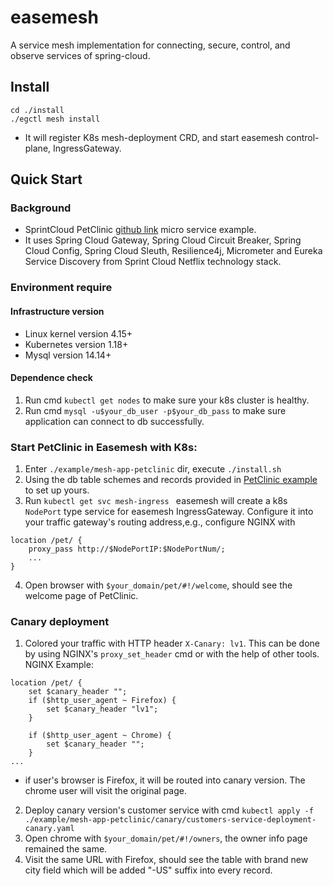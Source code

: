 # easemesh
A service mesh implementation for connecting, secure, control, and observe services of spring-cloud.

## Install 
```
cd ./install
./egctl mesh install
```
* It will register K8s mesh-deployment CRD, and start easemesh control-plane, IngressGateway. 

## Quick Start
### Background
* SprintCloud PetClinic  [github link](https://github.com/spring-petclinic/spring-petclinic-cloud) micro service example.
* It uses Spring Cloud Gateway, Spring Cloud Circuit Breaker, Spring Cloud Config, Spring Cloud Sleuth, Resilience4j, Micrometer and Eureka Service Discovery from Sprint Cloud Netflix technology stack.

### Environment require
#### Infrastructure version
* Linux kernel version 4.15+
* Kubernetes version 1.18+
* Mysql version 14.14+
####  Dependence check
1. Run cmd `kubectl get nodes` to make sure your k8s cluster is healthy. 
2. Run cmd `mysql -u$your_db_user -p$your_db_pass` to make sure application can connect to db successfully. 

### Start PetClinic in Easemesh with K8s:
1. Enter `./example/mesh-app-petclinic` dir, execute `./install.sh `
2. Using the db table schemes and records provided in [PetClinic example](https://github.com/spring-projects/spring-petclinic/tree/main/src/main/resources/db/mysql) to set up yours.
3. Run `kubectl get svc mesh-ingress `
easemesh will create a k8s `NodePort` type service for easemesh IngressGateway. Configure it into your traffic gateway's routing address,e.g., configure NGINX with
```
location /pet/ {
    proxy_pass http://$NodePortIP:$NodePortNum/;
    ...
}

```
4. Open browser with `$your_domain/pet/#!/welcome`, should see the welcome page of PetClinic. 

### Canary deployment
1. Colored your traffic with HTTP header `X-Canary: lv1`. This can be done by using NGINX's `proxy_set_header` cmd or with the help of other tools.
NGINX Example:
```
location /pet/ {
    set $canary_header "";
    if ($http_user_agent ~ Firefox) {
        set $canary_header "lv1";
    }

    if ($http_user_agent ~ Chrome) {
        set $canary_header "";
    }
...
```
* if user's browser is Firefox, it will be routed into canary version. The chrome user will visit the original page. 

2. Deploy canary version's customer service with cmd `kubectl apply -f  ./example/mesh-app-petclinic/canary/customers-service-deployment-canary.yaml`
3. Open chrome with `$your_domain/pet/#!/owners`, the owner info page remained the same.
4. Visit the same URL with Firefox, should see the table with brand new city field which will be added "-US" suffix into every record. 
